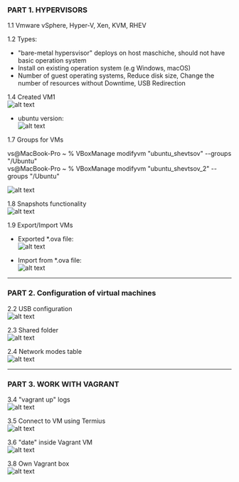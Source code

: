 ### PART 1. HYPERVISORS
1.1 Vmware vSphere, Hyper-V, Xen, KVM, RHEV

1.2 Types: 	  
- "bare-metal hypersvisor" deploys on host maschiche, should not have basic operation system	  
-  Install on existing operation system (e.g Windows, macOS)	  
- Number of guest operating systems, Reduce disk size, Change the number of resources without Downtime, USB Redirection	  

1.4 Created VM1   
![alt text](https://github.com/shevtshov/DevOps_online_Dnipro_2021Q4/blob/main/m1/task2.1/1.4_create_VM1.png)
- ubuntu version:  
![alt text](https://github.com/shevtshov/DevOps_online_Dnipro_2021Q4/blob/main/m1/task2.1/1.4_create_VM1_ubuntu_version.png)

1.7 Groups for VMs   

vs@MacBook-Pro ~ % VBoxManage modifyvm "ubuntu_shevtsov" --groups "/Ubuntu"    
vs@MacBook-Pro ~ % VBoxManage modifyvm "ubuntu_shevtsov_2" --groups "/Ubuntu"   

![alt text](https://github.com/shevtshov/DevOps_online_Dnipro_2021Q4/blob/main/m1/task2.1/1.7_groups_for_VMs.png)

1.8 Snapshots functionality  
![alt text](https://github.com/shevtshov/DevOps_online_Dnipro_2021Q4/blob/main/m1/task2.1/1.8_snapshots.png)

1.9 Export/Import VMs   
- Exported *.ova file:   
![alt text](https://github.com/shevtshov/DevOps_online_Dnipro_2021Q4/blob/main/m1/task2.1/1.9_%20export_ova.png)

- Import from *.ova file:   
![alt text](https://github.com/shevtshov/DevOps_online_Dnipro_2021Q4/blob/main/m1/task2.1/1.9_import_ova.png)

 ---
   
### PART 2. Configuration of virtual machines
2.2 USB configuration  
![alt text](https://github.com/shevtshov/DevOps_online_Dnipro_2021Q4/blob/main/m1/task2.1/2.2_USB_configuration.png)

2.3 Shared folder  
![alt text](https://github.com/shevtshov/DevOps_online_Dnipro_2021Q4/blob/main/m1/task2.1/2.3_shared_folder.png)

2.4 Network modes table  
![alt text](https://github.com/shevtshov/DevOps_online_Dnipro_2021Q4/blob/main/m1/task2.1/2.4_network_modes.png)

---

### PART 3. WORK WITH VAGRANT

3.4 "vagrant up" logs  
![alt text](https://github.com/shevtshov/DevOps_online_Dnipro_2021Q4/blob/main/m1/task2.1/3.4_vagrant_up_logs.png)

3.5 Connect to VM using Termius  
![alt text](https://github.com/shevtshov/DevOps_online_Dnipro_2021Q4/blob/main/m1/task2.1/3.5_connect_via_termius.png)

3.6 "date" inside Vagrant VM   
![alt text](https://github.com/shevtshov/DevOps_online_Dnipro_2021Q4/blob/main/m1/task2.1/3.6_date_command.png)

3.8 Own Vagrant box   
![alt text](https://github.com/shevtshov/DevOps_online_Dnipro_2021Q4/blob/main/m1/task2.1/3.8_vagrant_box.png)

